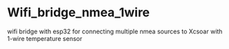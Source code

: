 # Wifi_bridge_nmea_1wire
wifi bridge with esp32 for connecting multiple nmea sources to Xcsoar with 1-wire temperature sensor
